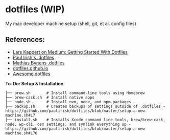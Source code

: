 # dotfiles (WIP)
My mac developer machine setup (shell, git, et al. config files)

## References:
- [Lars Kappert on Medium: Getting Started With Dotfiles
](https://medium.com/@webprolific/getting-started-with-dotfiles-43c3602fd789#.38k45novb)
- [Paul Irish's .dotfiles](https://github.com/paulirish/dotfiles)
- [Mathias Bynens .dotfiles](https://github.com/mathiasbynens/dotfiles)
- [dotfiles.github.io](http://dotfiles.github.io/)
- [Awesome dotfiles](https://github.com/webpro/awesome-dotfiles)

**To-Do: Setup & Installation**
```
├── brew.sh       # Install command-line tools using Homebrew
├── brew-cask.sh  # Install native apps
├── node.sh       # Install nvm, node, and npm packages
├── backup.sh     # Creates backups of settings outside of .dotfiles - https://github.com/paulirish/dotfiles/blob/master/setup-a-new-machine.sh#L7
├── install.sh    # Installs Xcode command line tools, brew/brew-cask, node, wp-cli, osx settings, and symlink everything up - https://github.com/paulirish/dotfiles/blob/master/setup-a-new-machine.sh#L70
```
